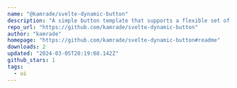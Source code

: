 ```yaml
---
name: "@kamrade/svelte-dynamic-button"
description: "A simple button template that supports a flexible set of themes, variants, sizes and shapes. You can find usage examples (MagicButton and SimpleButton components) in the repository."
repo_url: "https://github.com/kamrade/svelte-dynamic-button"
author: "kamrade"
homepage: "https://github.com/kamrade/svelte-dynamic-button#readme"
downloads: 2
updated: "2024-03-05T20:19:08.142Z"
github_stars: 1
tags: 
  - ui
---
```

